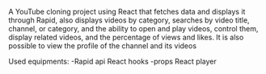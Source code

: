 A YouTube cloning project using React that fetches data and displays it through Rapid, also displays videos by category, searches by video title, channel, or category, and the ability to open and play videos, control them, display related videos, and the percentage of views and likes. It is also possible to view the profile of the channel and its videos

Used equipments:
-Rapid api
React hooks
-props
React player
